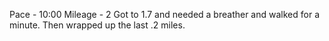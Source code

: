 Pace - 10:00
Mileage - 2
Got to 1.7 and needed a breather and walked for a minute. Then wrapped up the last .2 miles.